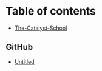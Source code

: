 # Table of contents

* [The-Catalyst-School](README.md)

## GitHub

* [Untitled](github/untitled.md)

